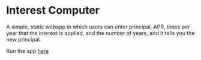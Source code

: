 # Interest Computer

A simple, static webapp in which users can enter principal, APR, times per year that the interest is applied, and the number of years, and it tells you the new principal.

Run the app [here](https://6ygc22.csb.app/)